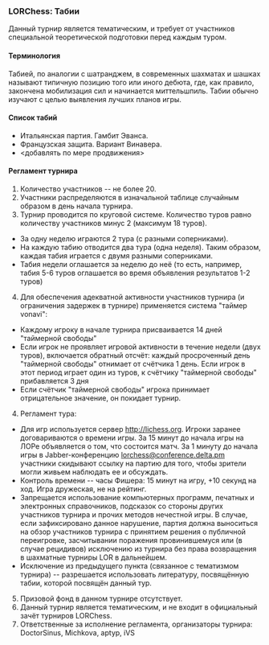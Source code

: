 ### LORChess: Табии

Данный турнир является тематическим, и требует от участников специальной теоретической подготовки перед каждым туром.

#### Терминология

Табией, по аналогии с шатранджем, в современных шахматах и шашках называют типичную позицию того или иного дебюта, где, как правило, закончена мобилизация сил и начинается миттельшпиль. Табии обычно изучают с целью выявления лучших планов игры.

#### Список табий

* Итальянская партия. Гамбит Эванса.
* Французская защита. Вариант Винавера.
* <добавлять по мере продвижения>

#### Регламент турнира

1. Количество участников -- не более 20.
2. Участники распределяются в изначальной таблице случайным образом в день начала турнира.
3. Турнир проводится по круговой системе. Количество туров равно количеству участников минус 2 (максимум 18 туров).
  - За одну неделю играются 2 тура (с разными соперниками).
  - На каждую табию отводится два тура (одна неделя). Таким образом, каждая табия играется с двумя разными соперниками.
  - Табия недели оглашается за неделю до неё (то есть, например, табия 5-6 туров оглашается во время объявления результатов 1-2 туров)
4. Для обеспечения адекватной активности участников турнира (и ограничения задержек в турнире) применяется система "таймер vonavi":
  - Каждому игроку в начале турнира присваивается 14 дней "таймерной свободы"
  - Если игрок не проявляет игровой активности в течение недели (двух туров), включается обратный отсчёт: каждый просроченный день "таймерной свободы" отнимает от счётчика 1 день. Если игрок в этот период играет один из туров, к счётчику "таймерной свободы" прибавляется 3 дня
  - Если счётчик "таймерной свободы" игрока принимает отрицательное значение, он покидает турнир.
4. Регламент тура:
  - Для игр используется сервер http://lichess.org. Игроки заранее договариваются о времени игры. За 15 минут до начала игры на ЛОРе объявляется о том, что состоится матч. За 1 минуту до начала игры в Jabber-конференцию lorchess@conference.delta.pm участники скидывают ссылку на партию для того, чтобы зрители могли живьем наблюдать ее и обсуждать.
  - Контроль времени -- часы Фишера: 15 минут на игру, +10 секунд на ход. Игра дружеская, не на рейтинг.
  - Запрещается использование компьютерных программ, печатных и электронных справочников, подсказок со стороны других участников турнира и прочих методов нечестной игры. В случае, если зафиксировано данное нарушение, партия должна выноситься на обзор участников турнира с принятием решения о публичной переигровке, засчитывании поражения провинившемуся или (в случае рецидивов) исключению из турнира без права возвращения в шахматные турниры LOR в дальнейшем.
  - Исключение из предыдущего пункта (связанное с тематизмом турнира) -- разрешается использовать литературу, посвящённую табии, которой посвящён данный тур.
5. Призовой фонд в данном турнире отсутствует.
6. Данный турнир является тематическим, и не входит в официальный зачёт турниров LORChess.
7. Ответственные за исполнение регламента, организаторы турнира: DoctorSinus, Michkova, aptyp, iVS
  
